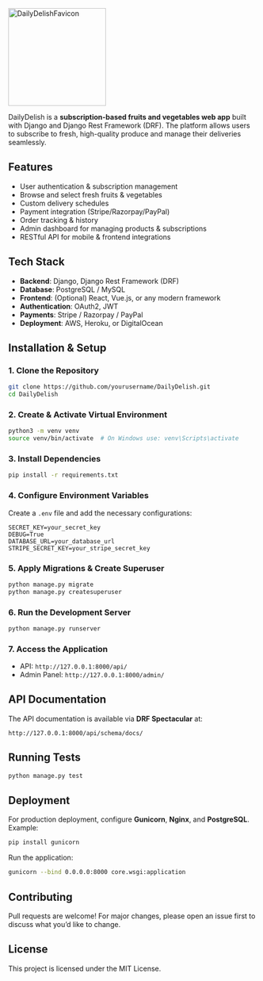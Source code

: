 <img width="197" alt="DailyDelishFavicon" src="https://github.com/user-attachments/assets/bcbf0bc3-7c96-456e-83a9-ef9bfe8a482e" />



DailyDelish is a **subscription-based fruits and vegetables web app** built with Django and Django Rest Framework (DRF). The platform allows users to subscribe to fresh, high-quality produce and manage their deliveries seamlessly.

## Features
- User authentication & subscription management
- Browse and select fresh fruits & vegetables
- Custom delivery schedules
- Payment integration (Stripe/Razorpay/PayPal)
- Order tracking & history
- Admin dashboard for managing products & subscriptions
- RESTful API for mobile & frontend integrations

## Tech Stack
- **Backend**: Django, Django Rest Framework (DRF)
- **Database**: PostgreSQL / MySQL
- **Frontend**: (Optional) React, Vue.js, or any modern framework
- **Authentication**: OAuth2, JWT
- **Payments**: Stripe / Razorpay / PayPal
- **Deployment**: AWS, Heroku, or DigitalOcean

## Installation & Setup

### 1. Clone the Repository
```sh
git clone https://github.com/yourusername/DailyDelish.git
cd DailyDelish
```

### 2. Create & Activate Virtual Environment
```sh
python3 -m venv venv
source venv/bin/activate  # On Windows use: venv\Scripts\activate
```

### 3. Install Dependencies
```sh
pip install -r requirements.txt
```

### 4. Configure Environment Variables
Create a `.env` file and add the necessary configurations:
```
SECRET_KEY=your_secret_key
DEBUG=True
DATABASE_URL=your_database_url
STRIPE_SECRET_KEY=your_stripe_secret_key
```

### 5. Apply Migrations & Create Superuser
```sh
python manage.py migrate
python manage.py createsuperuser
```

### 6. Run the Development Server
```sh
python manage.py runserver
```

### 7. Access the Application
- API: `http://127.0.0.1:8000/api/`
- Admin Panel: `http://127.0.0.1:8000/admin/`

## API Documentation
The API documentation is available via **DRF Spectacular** at:
```
http://127.0.0.1:8000/api/schema/docs/
```

## Running Tests
```sh
python manage.py test
```

## Deployment
For production deployment, configure **Gunicorn**, **Nginx**, and **PostgreSQL**. Example:
```sh
pip install gunicorn
```
Run the application:
```sh
gunicorn --bind 0.0.0.0:8000 core.wsgi:application
```

## Contributing
Pull requests are welcome! For major changes, please open an issue first to discuss what you’d like to change.

## License
This project is licensed under the MIT License.
